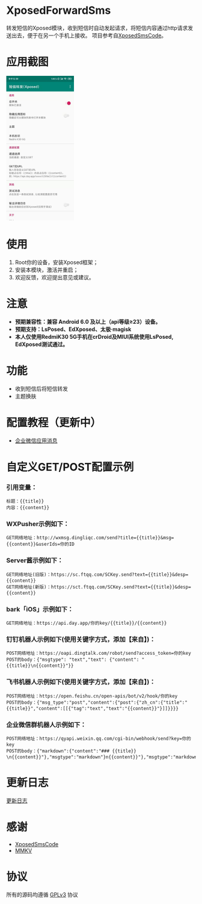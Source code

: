 # XposedForwardSms
转发短信的Xposed模块，收到短信时自动发起请求，将短信内容通过http请求发送出去，便于在另一个手机上接收。
项目参考自[XposedSmsCode](https://github.com/tianma8023/XposedSmsCode)。

# 应用截图
<img src="screenshot/001.jpg" width="180"/>

# 使用
1. Root你的设备，安装Xposed框架；
2. 安装本模块，激活并重启；
3. 欢迎反馈，欢迎提出意见或建议。

# 注意
- **预期兼容性：兼容 Android 6.0 及以上（api等级≥23）设备。**
- **预期支持：LsPosed、EdXposed、太极·magisk**
- **本人仅使用RedmiK30 5G手机在crDroid及MIUI系统使用LsPosed, EdXposed测试通过。**

# 功能
- 收到短信后将短信转发
- 主题换肤

# 配置教程（更新中）
- [企业微信应用消息](/tutorials/workWeixin.md)

# 自定义GET/POST配置示例
### 引用变量：
    标题：{{title}}
    内容：{{content}}

### WXPusher示例如下：
    GET网络地址：http://wxmsg.dingliqc.com/send?title={{title}}&msg={{content}}&userIds=你的ID

### Server酱示例如下：
    GET网络地址(旧版)：https://sc.ftqq.com/SCKey.send?text={{title}}&desp={{content}}
    GET网络地址(新版)：https://sct.ftqq.com/SCKey.send?text={{title}}&desp={{content}}

### bark「iOS」示例如下：
    GET网络地址：https://api.day.app/你的key/{{title}}/{{content}}

### 钉钉机器人示例如下(使用关键字方式，添加【来自】)：
    POST网络地址：https://oapi.dingtalk.com/robot/send?access_token=你的key
    POST的body：{"msgtype": "text","text": {"content": "{{title}}\n{{content}}"}}

### 飞书机器人示例如下(使用关键字方式，添加【来自】)：
    POST网络地址：https://open.feishu.cn/open-apis/bot/v2/hook/你的key
    POST的body：{"msg_type":"post","content":{"post":{"zh_cn":{"title":"{{title}}","content":[[{"tag":"text","text":"{{content}}"}]]}}}}

### 企业微信群机器人示例如下：
    POST网络地址：https://qyapi.weixin.qq.com/cgi-bin/webhook/send?key=你的key
    POST的body：{"markdown":{"content":"### {{title}} \n{{content}}"},"msgtype":"markdown"}n{{content}}"},"msgtype":"markdown"}

# 更新日志
[更新日志](/LOG-CN.md)

# 感谢
- [XposedSmsCode](https://github.com/tianma8023/XposedSmsCode)
- [MMKV](https://github.com/Tencent/MMKV)

# 协议
所有的源码均遵循 [GPLv3](https://www.gnu.org/licenses/gpl-3.0.txt) 协议